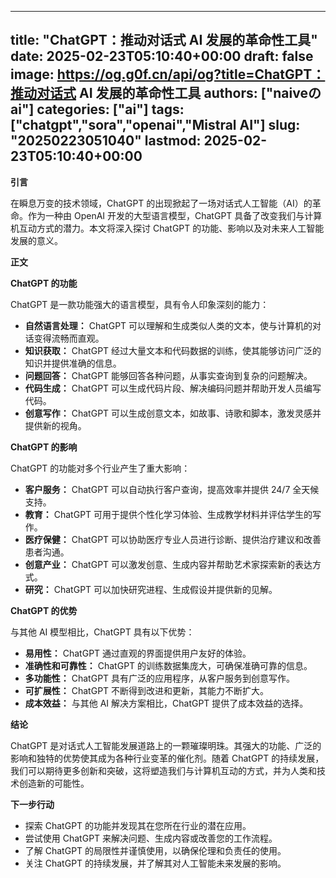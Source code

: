 
---
title: "ChatGPT：推动对话式 AI 发展的革命性工具"
date: 2025-02-23T05:10:40+00:00
draft: false
image: https://og.g0f.cn/api/og?title=ChatGPT：推动对话式 AI 发展的革命性工具
authors: ["naiveのai"]
categories: ["ai"]
tags: ["chatgpt","sora","openai","Mistral AI"]
slug: "20250223051040"
lastmod: 2025-02-23T05:10:40+00:00
---
**引言**

在瞬息万变的技术领域，ChatGPT 的出现掀起了一场对话式人工智能（AI）的革命。作为一种由 OpenAI 开发的大型语言模型，ChatGPT 具备了改变我们与计算机互动方式的潜力。本文将深入探讨 ChatGPT 的功能、影响以及对未来人工智能发展的意义。

**正文**

**ChatGPT 的功能**

ChatGPT 是一款功能强大的语言模型，具有令人印象深刻的能力：

* **自然语言处理：** ChatGPT 可以理解和生成类似人类的文本，使与计算机的对话变得流畅而直观。
* **知识获取：** ChatGPT 经过大量文本和代码数据的训练，使其能够访问广泛的知识并提供准确的信息。
* **问题回答：** ChatGPT 能够回答各种问题，从事实查询到复杂的问题解决。
* **代码生成：** ChatGPT 可以生成代码片段、解决编码问题并帮助开发人员编写代码。
* **创意写作：** ChatGPT 可以生成创意文本，如故事、诗歌和脚本，激发灵感并提供新的视角。

**ChatGPT 的影响**

ChatGPT 的功能对多个行业产生了重大影响：

* **客户服务：** ChatGPT 可以自动执行客户查询，提高效率并提供 24/7 全天候支持。
* **教育：** ChatGPT 可用于提供个性化学习体验、生成教学材料并评估学生的写作。
* **医疗保健：** ChatGPT 可以协助医疗专业人员进行诊断、提供治疗建议和改善患者沟通。
* **创意产业：** ChatGPT 可以激发创意、生成内容并帮助艺术家探索新的表达方式。
* **研究：** ChatGPT 可以加快研究进程、生成假设并提供新的见解。

**ChatGPT 的优势**

与其他 AI 模型相比，ChatGPT 具有以下优势：

* **易用性：** ChatGPT 通过直观的界面提供用户友好的体验。
* **准确性和可靠性：** ChatGPT 的训练数据集庞大，可确保准确可靠的信息。
* **多功能性：** ChatGPT 具有广泛的应用程序，从客户服务到创意写作。
* **可扩展性：** ChatGPT 不断得到改进和更新，其能力不断扩大。
* **成本效益：** 与其他 AI 解决方案相比，ChatGPT 提供了成本效益的选择。

**结论**

ChatGPT 是对话式人工智能发展道路上的一颗璀璨明珠。其强大的功能、广泛的影响和独特的优势使其成为各种行业变革的催化剂。随着 ChatGPT 的持续发展，我们可以期待更多创新和突破，这将塑造我们与计算机互动的方式，并为人类和技术创造新的可能性。

**下一步行动**

* 探索 ChatGPT 的功能并发现其在您所在行业的潜在应用。
* 尝试使用 ChatGPT 来解决问题、生成内容或改善您的工作流程。
* 了解 ChatGPT 的局限性并谨慎使用，以确保伦理和负责任的使用。
* 关注 ChatGPT 的持续发展，并了解其对人工智能未来发展的影响。